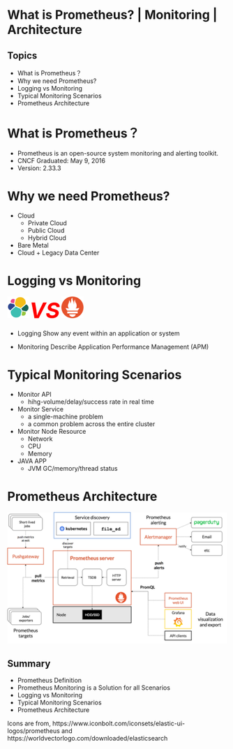 # What is Prometheus? | Monitoring | Architecture 

## Topics
- What is Prometheus？
- Why we need Prometheus?
- Logging vs Monitoring 
- Typical Monitoring Scenarios 
- Prometheus Architecture 

# What is Prometheus？
- Prometheus is an open-source system monitoring and alerting toolkit. 
- CNCF Graduated: May 9, 2016
- Version: 2.33.3  


# Why we need Prometheus?
- Cloud
    - Private Cloud
    - Public Cloud
    - Hybrid Cloud
- Bare Metal 
- Cloud + Legacy Data Center

# Logging vs Monitoring 
<img src='elasticsearch.svg'  width="10%"><span style="color:red;font-size:50px;font-weight: bold;font-style:italic;">VS</span> <img src='prometheus.png' width="10%"> 
- Logging
Show any event within an application or system

- Monitoring
Describe Application Performance Management (APM)


# Typical Monitoring Scenarios 
- Monitor API
    - hihg-volume/delay/success rate in real time
- Monitor Service
   - a single-machine problem
   - a common problem across the entire cluster
- Monitor Node Resource
   - Network
   - CPU
   - Memory
- JAVA APP
  - JVM GC/memory/thread status  



# Prometheus Architecture 
<img src='architecture.png' >  

## Summary
- Prometheus Definition   
- Prometheus Monitoring is a Solution for all Scenarios   
- Logging vs Monitoring   
- Typical Monitoring Scenarios   
- Prometheus Architecture   




<h7>
Icons are from,
https://www.iconbolt.com/iconsets/elastic-ui-logos/prometheus   and 
https://worldvectorlogo.com/downloaded/elasticsearch  
</h7>


